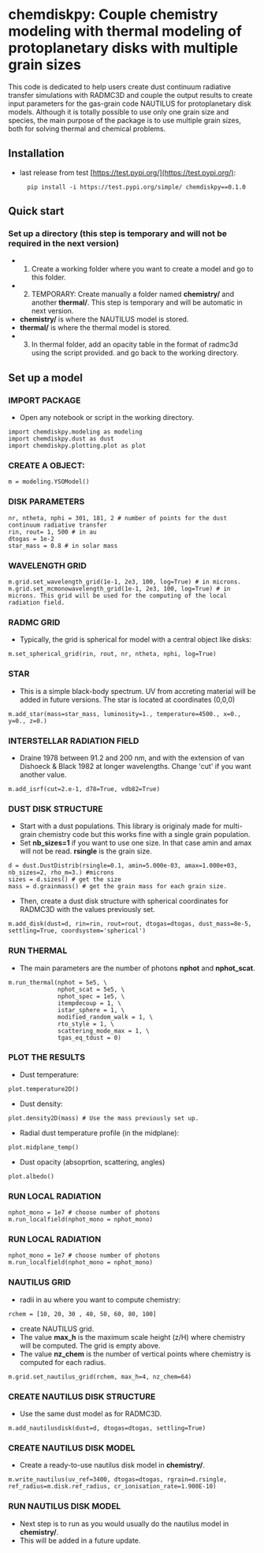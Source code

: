 # chemdiskpy: Couple chemistry modeling with thermal modeling of protoplanetary disks with multiple grain sizes


This code is dedicated to help users create dust continuum radiative transfer simulations with RADMC3D and couple the output results to create input parameters for the gas-grain code NAUTILUS for protoplanetary disk models.
Although it is totally possible to use only one grain size and species, the main purpose of the package is to use multiple grain sizes, both for solving thermal and chemical problems.


## Installation

- last release from test [https://test.pypi.org/](https://test.pypi.org/):

        pip install -i https://test.pypi.org/simple/ chemdiskpy==0.1.0


## Quick start

### Set up a directory (this step is temporary and will not be required in the next version)
- 1. Create a working folder where you want to create a model and go to this folder.
- 2. TEMPORARY: Create manually a folder named **chemistry/** and another **thermal/**. This step is temporary and will be automatic in next version.
- **chemistry/** is where the NAUTILUS model is stored.
- **thermal/** is where the thermal model is stored.
- 3. In thermal folder, add an opacity table in the format of radmc3d using the script provided. and go back to the working directory.

## Set up a model

### IMPORT PACKAGE
- Open any notebook or script in the working directory.

```
import chemdiskpy.modeling as modeling
import chemdiskpy.dust as dust
import chemdiskpy.plotting.plot as plot
```

### CREATE A OBJECT:
```
m = modeling.YSOModel() 
```

### DISK PARAMETERS
```
nr, ntheta, nphi = 301, 181, 2 # number of points for the dust continuum radiative transfer
rin, rout= 1, 500 # in au
dtogas = 1e-2
star_mass = 0.8 # in solar mass 
```

### WAVELENGTH GRID
```
m.grid.set_wavelength_grid(1e-1, 2e3, 100, log=True) # in microns.
m.grid.set_mcmonowavelength_grid(1e-1, 2e3, 100, log=True) # in microns. This grid will be used for the computing of the local radiation field.
```

### RADMC GRID
- Typically, the grid is spherical for model with a central object like disks:

```
m.set_spherical_grid(rin, rout, nr, ntheta, nphi, log=True)
```

### STAR
- This is a simple black-body spectrum. UV from accreting material will be added in future versions. The star is located at coordinates (0,0,0)
```
m.add_star(mass=star_mass, luminosity=1., temperature=4500., x=0., y=0., z=0.)
```

### INTERSTELLAR RADIATION FIELD
- Draine 1978 between 91.2 and 200 nm, and with the extension of van Dishoeck & Black 1982 at longer wavelengths. Change 'cut' if you want another value.
```
m.add_isrf(cut=2.e-1, d78=True, vdb82=True)
```

### DUST DISK STRUCTURE
- Start with a dust populations. This library is originaly made for multi-grain chemistry code but this works fine with a single grain population.
- Set **nb_sizes=1** if you want to use one size. In that case amin and amax will not be read. **rsingle** is the grain size.
```
d = dust.DustDistrib(rsingle=0.1, amin=5.000e-03, amax=1.000e+03, nb_sizes=2, rho_m=3.) #microns
sizes = d.sizes() # get the size 
mass = d.grainmass() # get the grain mass for each grain size. 
```

- Then, create a dust disk structure with spherical coordinates for RADMC3D with the values previously set. 
```
m.add_disk(dust=d, rin=rin, rout=rout, dtogas=dtogas, dust_mass=8e-5, settling=True, coordsystem='spherical')
```

### RUN THERMAL
- The main parameters are the number of photons **nphot** and **nphot_scat**. 
```
m.run_thermal(nphot = 5e5, \
              nphot_scat = 5e5, \
              nphot_spec = 1e5, \
              itempdecoup = 1, \
              istar_sphere = 1, \
              modified_random_walk = 1, \
              rto_style = 1, \
              scattering_mode_max = 1, \
              tgas_eq_tdust = 0)
```

### PLOT THE RESULTS
- Dust temperature:
```
plot.temperature2D() 
```

- Dust density:
```
plot.density2D(mass) # Use the mass previously set up. 
```

- Radial dust temperature profile (in the midplane):
```
plot.midplane_temp() 
```

- Dust opacity (absoprtion, scattering, angles)
```
plot.albedo() 
```

### RUN LOCAL RADIATION
```
nphot_mono = 1e7 # choose number of photons
m.run_localfield(nphot_mono = nphot_mono)
```

### RUN LOCAL RADIATION
```
nphot_mono = 1e7 # choose number of photons
m.run_localfield(nphot_mono = nphot_mono)
```

### NAUTILUS GRID
- radii in au where you want to compute chemistry:
```
rchem = [10, 20, 30 , 40, 50, 60, 80, 100] 
```
- create NAUTILUS grid. 
- The value **max_h** is the maximum scale height (z/H) where chemistry will be computed. The grid is empty above. 
- The value **nz_chem** is the number of vertical points where chemistry is computed for each radius.
```  
m.grid.set_nautilus_grid(rchem, max_h=4, nz_chem=64)
```

### CREATE NAUTILUS DISK STRUCTURE
- Use the same dust model as for RADMC3D.
```
m.add_nautilusdisk(dust=d, dtogas=dtogas, settling=True)
```

### CREATE NAUTILUS DISK MODEL
- Create a ready-to-use nautilus disk model in **chemistry/**.
```
m.write_nautilus(uv_ref=3400, dtogas=dtogas, rgrain=d.rsingle, ref_radius=m.disk.ref_radius, cr_ionisation_rate=1.900E-10)
```

### RUN NAUTILUS DISK MODEL
- Next step is to run as you would usually do the nautilus model in **chemistry/**.
- This will be added in a future update.